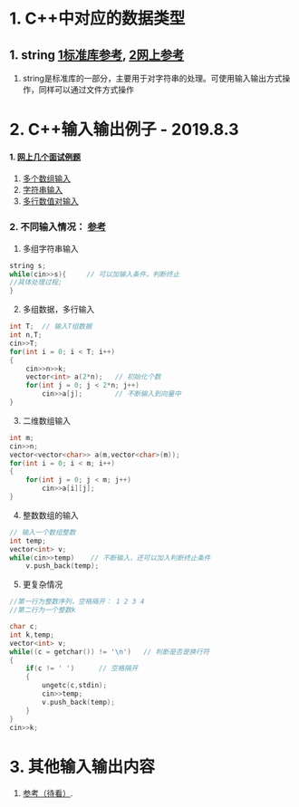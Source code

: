 # 1. C++中对应的数据类型  
## 1. string  [1标准库参考](http://www.cplusplus.com/reference/string/string/), [2网上参考](https://blog.csdn.net/tengfei461807914/article/details/52203202)
1. string是标准库的一部分，主要用于对字符串的处理。可使用输入输出方式操作，同样可以通过文件方式操作

# 2. C++输入输出例子   - 2019.8.3
#### 1. [网上几个面试例题](https://www.jianshu.com/p/78ab6cbc2759)
1. [多个数组输入](https://github.com/slientreed/Point2OfferCode/blob/master/Cplusplus_Basic_Operation/2_C%2B%2B%E8%BE%93%E5%85%A5%E8%BE%93%E5%87%BA%E5%AD%A6%E4%B9%A0/code/1.%E6%95%B0%E7%BB%84%E8%BE%93%E5%85%A5.cpp)
2. [字符串输入](https://github.com/slientreed/Point2OfferCode/blob/master/Cplusplus_Basic_Operation/2_C%2B%2B%E8%BE%93%E5%85%A5%E8%BE%93%E5%87%BA%E5%AD%A6%E4%B9%A0/code/2.%E5%AD%97%E7%AC%A6%E4%B8%B2String%E8%BE%93%E5%85%A5%E4%BD%BF%E7%94%A8.cpp)
3. [多行数值对输入](https://github.com/slientreed/Point2OfferCode/blob/master/Cplusplus_Basic_Operation/2_C%2B%2B%E8%BE%93%E5%85%A5%E8%BE%93%E5%87%BA%E5%AD%A6%E4%B9%A0/code/3.%E5%A4%9A%E8%A1%8C%E6%95%B0%E5%80%BC%E5%AF%B9%E8%BE%93%E5%85%A5STL.cpp)

### 2. 不同输入情况：  [参考](https://blog.csdn.net/bear_caroline/article/details/77600075)
1. 多组字符串输入
```C++
string s;
while(cin>>s){     // 可以加输入条件，判断终止
//具体处理过程;
}
```
2. 多组数据，多行输入
```C++
int T;  // 输入T组数据
int n,T;
cin>>T;
for(int i = 0; i < T; i++)
{
    cin>>n>>k;
    vector<int> a(2*n);   // 初始化个数
    for(int j = 0; j < 2*n; j++)
        cin>>a[j];        // 不断输入到向量中
}
```
3. 二维数组输入
```C++
int m;
cin>>n;
vector<vector<char>> a(m,vector<char>(m));
for(int i = 0; i < m; i++)
{
    for(int j = 0; j < m; j++)
        cin>>a[i][j];
}        
```
4. 整数数组的输入
```C++
// 输入一个数组整数
int temp;
vector<int> v;
while(cin>>temp)    // 不断输入，还可以加入判断终止条件
    v.push_back(temp);
```

5. 更复杂情况
```C++
//第一行为整数序列，空格隔开： 1 2 3 4
//第二行为一个整数k

char c;
int k,temp;
vector<int> v;
while((c = getchar()) != '\n')   // 判断是否是换行符
{
    if(c != ' ')      // 空格隔开
    {
        ungetc(c,stdin);
        cin>>temp;
        v.push_back(temp);
    }
}
cin>>k;
```

# 3. 其他输入输出内容
1. [参考（待看）](https://blog.csdn.net/zzuchengming/article/details/52444178).
